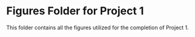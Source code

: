 # Figures Folder for Project 1

This folder contains all the figures utilized for the completion of Project 1.  
